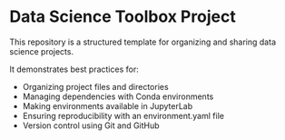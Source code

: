 # Data Science Toolbox Project

This repository is a structured template for organizing and sharing data science projects. 

It demonstrates best practices for:

- Organizing project files and directories
- Managing dependencies with Conda environments
- Making environments available in JupyterLab
- Ensuring reproducibility with an environment.yaml file
- Version control using Git and GitHub